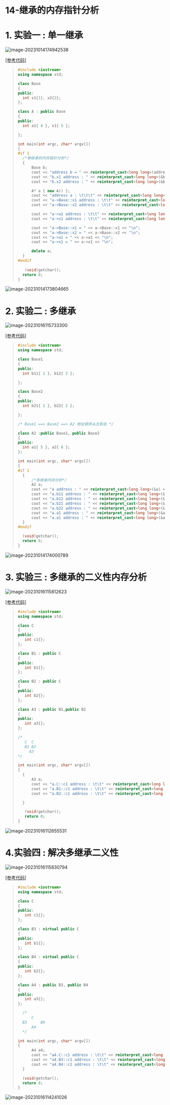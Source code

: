 # 14-继承的内存指针分析

# 1. 实验一 : 单一继承

<img src="./assets/image-20231014174942538.png" alt="image-20231014174942538" /> 

[[参考代码]](/code/117_inherit_class/117_inherit_class.cpp)

>```c++
>#include <iostream>
>using namespace std;
>
>class Base
>{
>public:
>	int x1{1}, x2{2};
>};
>
>class A : public Base
>{
>public:
>	int a1{ 4 }, x1{ 5 };
>
>};
>
>int main(int argc, char* argv[])
>{
>#if 1
>	/*单继承的内存指针分析*/
>	{
>		Base b;
>		cout << "address b = " << reinterpret_cast<long long>(addressof(b)) << "\n";
>		cout << "b.x1 address : " << reinterpret_cast<long long>(&b.x1) << "\n";
>		cout << "b.x2 address : " << reinterpret_cast<long long>(&b.x2) << "\n";
>
>		A* a { new A() };
>		cout << "address a : \t\t\t" << reinterpret_cast<long long>(a) << "\n";
>		cout << "a->Base::x1 address : \t\t" << reinterpret_cast<long long>(&a->Base::x1) << "\n";
>		cout << "a->Base::x2 address : \t\t" << reinterpret_cast<long long>(&a->Base::x2) << "\n";
>
>		cout << "a->a1 address : \t\t" << reinterpret_cast<long long>(&a->a1) << "\n";
>		cout << "a->x1 address : \t\t" << reinterpret_cast<long long>(&a->x1) << "\n";
>
>		cout << "a->Base::x1 = " << a->Base::x1 << "\n";
>		cout << "a->Base::x2 = " << a->Base::x2 << "\n";
>		cout << "a->a1 = " << a->a1 << "\n";
>		cout << "a->x1 = " << a->x1 << "\n";
>
>		delete a;
>	}
>#endif
>    
>    (void)getchar();
>	return 0;
>}
>```

<img src="./assets/image-20231014173804665.png" alt="image-20231014173804665" /> 

# 2. 实验二 : 多继承

<img src="./assets/image-20231016115733300.png" alt="image-20231016115733300" /> 

[[参考代码]](/code/117_inherit_class/117_inherit_class.cpp)

>```c++
>#include <iostream>
>using namespace std;
>
>class Base1
>{
>public:
>	int b11{ 1 }, b12{ 2 };
>
>};
>
>class Base2
>{
>public:
>	int b21{ 1 }, b22{ 2 };
>
>};
>
>/* Base1 ==> Base2 ==> A2 地址顺序从左到右 */
>
>class A2 :public Base1, public Base2
>{
>public:
>	int a1{ 5 }, a2{ 6 };
>};
>
>int main(int argc, char* argv[])
>{
>#if 1
>	{
>		/*多继承内存分析*/
>		A2 a;
>		cout << "a address : " << reinterpret_cast<long long>(&a) << "\n";
>		cout << "a.b11 address : " << reinterpret_cast<long long>(&a.b11) << "\n";
>		cout << "a.b12 address : " << reinterpret_cast<long long>(&a.b12) << "\n";
>		cout << "a.b21 address : " << reinterpret_cast<long long>(&a.b21) << "\n";
>		cout << "a.b22 address : " << reinterpret_cast<long long>(&a.b22) << "\n";
>		cout << "a.a1 address : " << reinterpret_cast<long long>(&a.a1) << "\n";
>		cout << "a.a1 address : " << reinterpret_cast<long long>(&a.a2) << "\n";
>	}
>#endif
>
>	(void)getchar();
>	return 0;
>}
>```

<img src="./assets/image-20231014174000789.png" alt="image-20231014174000789" /> 

# 3. 实验三 : 多继承的二义性内存分析

<img src="./assets/image-20231016115812623.png" alt="image-20231016115812623" /> 

[[参考代码]](/code/117_inherit_class/117_inherit_class.cpp)

>```c++
>#include <iostream>
>using namespace std;
>
>class C
>{
>public:
>    int c1{};
>};
>
>class B1 : public C
>{
>public:
>    int b1{};
>};
>
>class B2 : public C
>{
>public:
>    int b2{};
>};
>
>class A3 : public B1,public B2
>{
>public:
>    int a3{};
>};
>
>/*
>    C	C
>    B1	B2
>      A3
>*/
>
>int main(int argc, char* argv[])
>{
>	{
>		A3 a;
>		cout << "a.C::c1 address : \t\t" << reinterpret_cast<long long>(&a.C::c1) << "\n";
>		cout << "a.B1::c1 address : \t\t" << reinterpret_cast<long long>(&a.B1::c1) << "\n";
>		cout << "a.B2::c1 address : \t\t" << reinterpret_cast<long long>(&a.B2::c1) << "\n";
>
>	}
>
>    (void)getchar();
>    return 0;
>}
>
>```

<img src="./assets/image-20231016112655531.png" alt="image-20231016112655531" /> 

# 4.实验四 : 解决多继承二义性

<img src="./assets/image-20231016115830794.png" alt="image-20231016115830794" /> 

[[参考代码]](/code/117_inherit_class/117_inherit_class.cpp)

>```c++
>#include <iostream>
>using namespace std;
>
>class C
>{
>public:
>    int c1{};
>};
>
>class B3 : virtual public C
>{
>public:
>    int b1{};
>};
>
>class B4 : virtual public C
>{
>public:
>    int b2{};
>};
>
>class A4 : public B3, public B4
>{
>public:
>    int a3{};
>};
>
>	/*
>		C
>	B3		B4
>		A4
>	*/
>
>int main(int argc, char* argv[])
>{
>		A4 a4;
>		cout << "a4.C::c1 address : \t\t" << reinterpret_cast<long long>(&a4.C::c1) << "\n";
>		cout << "a4.B3::c1 address : \t\t" << reinterpret_cast<long long>(&a4.B3::c1) << "\n";
>		cout << "a4.B4::c1 address : \t\t" << reinterpret_cast<long long>(&a4.B4::c1) << "\n";
>	}
>
>	(void)getchar();
>	return 0;
>}
>```

<img src="./assets/image-20231016114241026.png" alt="image-20231016114241026" /> 
